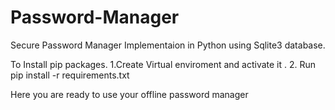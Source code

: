 # Password-Manager
Secure Password Manager Implementaion in Python using Sqlite3 database.

To Install pip packages.
1.Create Virtual enviroment and activate it .
2. Run pip install -r requirements.txt 

Here you are ready to use your offline password manager 
